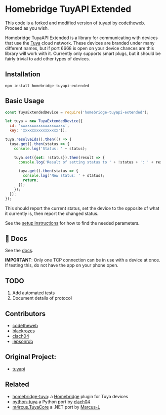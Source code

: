 # Homebridge TuyAPI Extended

This code is a forked and modified version of [tuyapi](https://github.com/codetheweb/tuyapi) by [codetheweb](https://github.com/codetheweb). Proceed as you wish.

Homebridge TuyaAPI Extended is a library for communicating with devices that use the [Tuya](http://tuya.com) cloud network. These devices are branded under many different names, but if port 6668 is open on your device chances are this library will work with it.
Currently only supports smart plugs, but it should be fairly trivial to add other types of devices.

## Installation

  `npm install homebridge-tuyapi-extended`

## Basic Usage
```javascript
const TuyaExtendedDevice = require('homebridge-tuyapi-extended');

let tuya = new TuyaExtendedDevice({
  id: 'xxxxxxxxxxxxxxxxxxxx',
  key: 'xxxxxxxxxxxxxxxx'});

tuya.resolveIds().then(() => {
  tuya.get().then(status => {
    console.log('Status: ' + status);

    tuya.set({set: !status}).then(result => {
      console.log('Result of setting status to ' + !status + ': ' + result);

      tuya.get().then(status => {
        console.log('New status: ' + status);
        return;
      });
    });
  });
});
```

This should report the current status, set the device to the opposite of what it currently is, then report the changed status.

See the [setup instructions](docs/SETUP.md) for how to find the needed parameters.

## 📓 Docs

See the [docs](docs/API.md).

**IMPORTANT**: Only one TCP connection can be in use with a device at once. If testing this, do not have the app on your phone open.

## TODO

1.  Add automated tests
2.  Document details of protocol

## Contributors

-   [codetheweb](https://github.com/codetheweb)
-   [blackrozes](https://github.com/blackrozes)
-   [clach04](https://github.com/clach04)
-   [jepsonrob](https://github.com/jepsonrob)


## Original Project:

-   [tuyapi](https://github.com/codetheweb/tuyapi)

## Related

-   [homebridge-tuya](https://github.com/codetheweb/homebridge-tuya-outlet): a [Homebridge](https://github.com/nfarina/homebridge) plugin for Tuya devices
-	[python-tuya](https://github.com/clach04/python-tuya) a Python port by [clach04](https://github.com/clach04)
-	[m4rcus.TuyaCore](https://github.com/Marcus-L/m4rcus.TuyaCore) a .NET port by [Marcus-L](https://github.com/Marcus-L)
